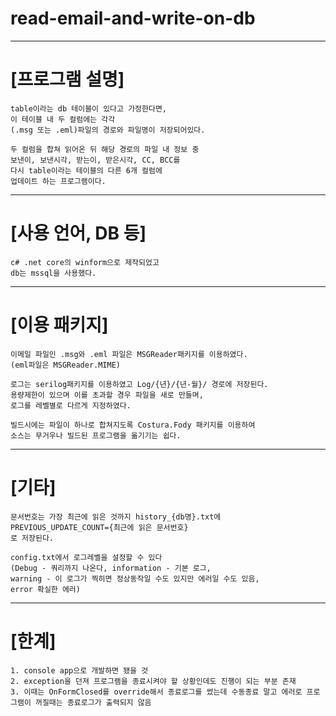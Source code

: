 # read-email-and-write-on-db
-----------------------------------------------------------
# [프로그램 설명]

    table이라는 db 테이블이 있다고 가정한다면, 
    이 테이블 내 두 컬럼에는 각각 
    (.msg 또는 .eml)파일의 경로와 파일명이 저장되어있다.
    
    두 컬럼을 합쳐 읽어온 뒤 해당 경로의 파일 내 정보 중
    보낸이, 보낸시각, 받는이, 받은시각, CC, BCC를 
    다시 table이라는 테이블의 다른 6개 컬럼에 
    업데이트 하는 프로그램이다.

------------------------------------------------------------
# [사용 언어, DB 등]
    c# .net core의 winform으로 제작되었고
    db는 mssql을 사용했다.

-------------------------------------------------------------
# [이용 패키지]
    이메일 파일인 .msg와 .eml 파일은 MSGReader패키지를 이용하였다.
    (eml파일은 MSGReader.MIME)
    
    로그는 serilog패키지를 이용하였고 Log/{년}/{년-월}/ 경로에 저장된다.
    용량제한이 있으며 이를 초과할 경우 파일을 새로 만들며, 
    로그를 레벨별로 다르게 지정하였다.
    
    빌드시에는 파일이 하나로 합쳐지도록 Costura.Fody 패키지를 이용하여 
    소스는 무거우나 빌드된 프로그램을 옮기기는 쉽다.

-------------------------------------------------------------
# [기타]
    문서번호는 가장 최근에 읽은 것까지 history_{db명}.txt에 
    PREVIOUS_UPDATE_COUNT={최근에 읽은 문서번호}
    로 저장된다.
    
    config.txt에서 로그레벨을 설정할 수 있다
    (Debug - 쿼리까지 나온다, information - 기본 로그, 
    warning - 이 로그가 찍히면 정상동작일 수도 있지만 에러일 수도 있음, 
    error 확실한 에러)

-------------------------------------------------------------
# [한계]
    1. console app으로 개발하면 됐을 것
    2. exception을 던져 프로그램을 종료시켜야 할 상황인데도 진행이 되는 부분 존재
    3. 이때는 OnFormClosed를 override해서 종료로그를 썼는데 수동종료 말고 에러로 프로그램이 꺼질때는 종료로그가 출력되지 않음





